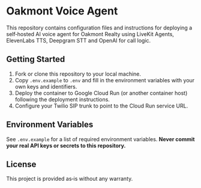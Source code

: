 # Oakmont Voice Agent

This repository contains configuration files and instructions for deploying a self‑hosted AI voice agent for Oakmont Realty using LiveKit Agents, ElevenLabs TTS, Deepgram STT and OpenAI for call logic.

## Getting Started

1. Fork or clone this repository to your local machine.
2. Copy `.env.example` to `.env` and fill in the environment variables with your own keys and identifiers.
3. Deploy the container to Google Cloud Run (or another container host) following the deployment instructions.
4. Configure your Twilio SIP trunk to point to the Cloud Run service URL.

## Environment Variables

See `.env.example` for a list of required environment variables. **Never commit your real API keys or secrets to this repository.**

## License

This project is provided as‑is without any warranty.
